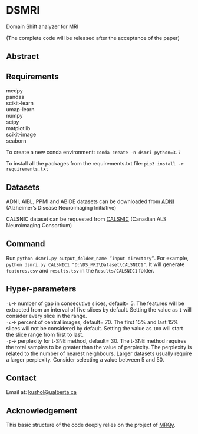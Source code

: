 # DSMRI
Domain Shift analyzer for MRI

(The complete code will be released after the acceptance of the paper)

## Abstract



## Requirements
medpy  
pandas  
scikit-learn  
umap-learn  
numpy  
scipy  
matplotlib  
scikit-image  
seaborn  


To create a new conda environment: `conda create -n dsmri python=3.7`

To install all the packages from the requirements.txt file: `pip3 install -r requirements.txt`

## Datasets
ADNI, AIBL, PPMI and ABIDE datasets can be downloaded from [ADNI](http://adni.loni.usc.edu/) (Alzheimer’s Disease Neuroimaging Initiative)

CALSNIC dataset can be requested from [CALSNIC](https://calsnic.org/) (Canadian ALS Neuroimaging Consortium)


## Command
Run `python dsmri.py output_folder_name “input directory”`. For example, `python dsmri.py CALSNIC1 "D:\DS_MRI\Dataset\CALSNIC1"`. It will generate `features.csv` and `results.tsv` in the `Results/CALSNIC1` folder.

## Hyper-parameters
`-b`-> number of gap in consecutive slices, default= 5. The features will be extracted from an interval of five slices by default. Setting the value as `1` will consider every slice in the range.   
`-c`-> percent of central images, default= 70. The first 15% and last 15% slices will not be considered by default. Setting the value as `100` will start the slice range from first to last.  
`-p`-> perplexity for t-SNE method, default= 30. The t-SNE method requires the total samples to be greater than the value of perplexity. The perplexity is related to the number of nearest neighbours. Larger datasets usually require a larger perplexity. Consider selecting a value between 5 and 50.

## Contact
Email at: kushol@ualberta.ca

## Acknowledgement
This basic structure of the code deeply relies on the project of [MRQy](https://github.com/ccipd/MRQy).



